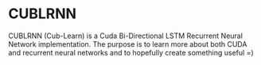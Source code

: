 # CUBLRNN
CUBLRNN (Cub-Learn) is a Cuda Bi-Directional LSTM Recurrent Neural Network implementation. The purpose is to learn more about both CUDA and recurrent neural networks and to hopefully create something useful =) 
